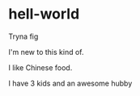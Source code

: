 # hell-world
Tryna fig



I'm new to this kind of.


I like Chinese food.

I have 3 kids and an awesome hubby
